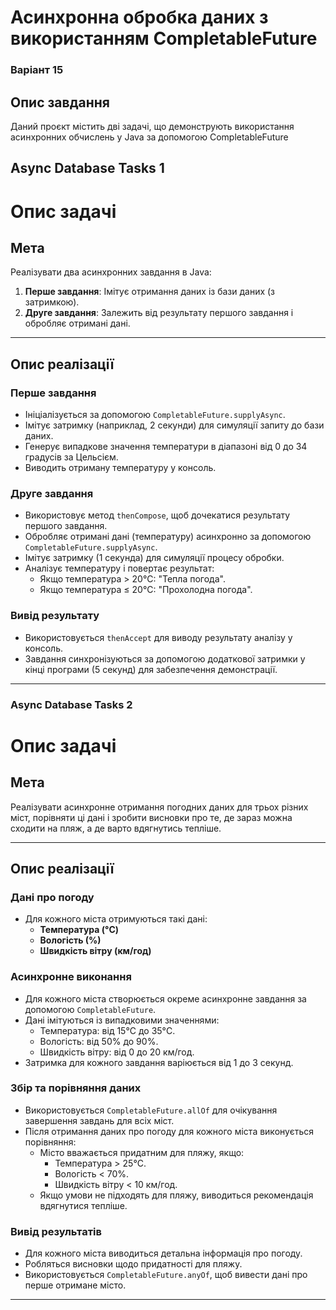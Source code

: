 # Асинхронна обробка даних з використанням CompletableFuture
### Варіант 15
## Опис завдання

Даний проєкт містить дві задачі, що демонструють використання асинхронних обчислень у Java за допомогою CompletableFuture

## Async Database Tasks 1
# Опис задачі

## Мета
Реалізувати два асинхронних завдання в Java:
1. **Перше завдання**: Імітує отримання даних із бази даних (з затримкою).
2. **Друге завдання**: Залежить від результату першого завдання і обробляє отримані дані.

---

## Опис реалізації

### Перше завдання
- Ініціалізується за допомогою `CompletableFuture.supplyAsync`.
- Імітує затримку (наприклад, 2 секунди) для симуляції запиту до бази даних.
- Генерує випадкове значення температури в діапазоні від 0 до 34 градусів за Цельсієм.
- Виводить отриману температуру у консоль.

### Друге завдання
- Використовує метод `thenCompose`, щоб дочекатися результату першого завдання.
- Обробляє отримані дані (температуру) асинхронно за допомогою `CompletableFuture.supplyAsync`.
- Імітує затримку (1 секунда) для симуляції процесу обробки.
- Аналізує температуру і повертає результат:
    - Якщо температура > 20°C: "Тепла погода".
    - Якщо температура ≤ 20°C: "Прохолодна погода".

### Вивід результату
- Використовується `thenAccept` для виводу результату аналізу у консоль.
- Завдання синхронізуються за допомогою додаткової затримки у кінці програми (5 секунд) для забезпечення демонстрації.

---


### Async Database Tasks 2

# Опис задачі

## Мета
Реалізувати асинхронне отримання погодних даних для трьох різних міст, порівняти ці дані і зробити висновки про те, де зараз можна сходити на пляж, а де варто вдягнутись тепліше.

---

## Опис реалізації

### Дані про погоду
- Для кожного міста отримуються такі дані:
    - **Температура (°C)**
    - **Вологість (%)**
    - **Швидкість вітру (км/год)**

### Асинхронне виконання
- Для кожного міста створюється окреме асинхронне завдання за допомогою `CompletableFuture`.
- Дані імітуються із випадковими значеннями:
    - Температура: від 15°C до 35°C.
    - Вологість: від 50% до 90%.
    - Швидкість вітру: від 0 до 20 км/год.
- Затримка для кожного завдання варіюється від 1 до 3 секунд.

### Збір та порівняння даних
- Використовується `CompletableFuture.allOf` для очікування завершення завдань для всіх міст.
- Після отримання даних про погоду для кожного міста виконується порівняння:
    - Місто вважається придатним для пляжу, якщо:
        - Температура > 25°C.
        - Вологість < 70%.
        - Швидкість вітру < 10 км/год.
    - Якщо умови не підходять для пляжу, виводиться рекомендація вдягнутися тепліше.

### Вивід результатів
- Для кожного міста виводиться детальна інформація про погоду.
- Робляться висновки щодо придатності для пляжу.
- Використовується `CompletableFuture.anyOf`, щоб вивести дані про перше отримане місто.

---